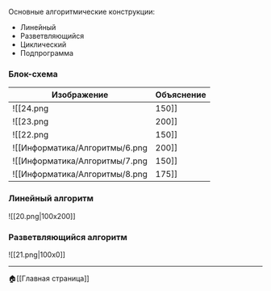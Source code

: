 Основные алгоритмические конструкции:
- Линейный
- Разветвляющийся
- Циклический
- Подпрограмма
### Блок-схема
| Изображение | Объяснение |
| ---- | ---- |
| ![[24.png|150]] | Начальный блок |
| ![[23.png|200]] | Ввод/Вывод на экран |
| ![[22.png|150]] | Элементарное действие |
| ![[Информатика/Алгоритмы/6.png|200]] | Логический блок (условие) |
| ![[Информатика/Алгоритмы/7.png|150]] | Вывод на бумагу |
| ![[Информатика/Алгоритмы/8.png|175]]| Конец алгоритма |
### Линейный алгоритм
![[20.png|100x200]]

### Разветвляющийся алгоритм
![[21.png|100x0]]

---
🏠[[Главная страница]]